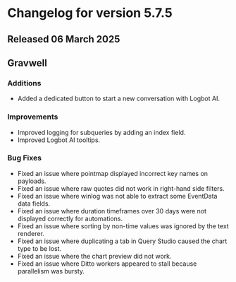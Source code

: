 # Changelog for version 5.7.5

## Released 06 March 2025

## Gravwell

### Additions

* Added a dedicated button to start a new conversation with Logbot AI. 

### Improvements

* Improved logging for subqueries by adding an index field.
* Improved Logbot AI tooltips. 

### Bug Fixes

* Fixed an issue where pointmap displayed incorrect key names on payloads.
* Fixed an issue where raw quotes did not work in right-hand side filters.
* Fixed an issue where winlog was not able to extract some EventData data fields.
* Fixed an issue where duration timeframes over 30 days were not displayed correctly for automations.
* Fixed an issue where sorting by non-time values was ignored by the text renderer.
* Fixed an issue where duplicating a tab in Query Studio caused the chart type to be lost.
* Fixed an issue where the chart preview did not work. 
* Fixed an issue where Ditto workers appeared to stall because parallelism was bursty.
